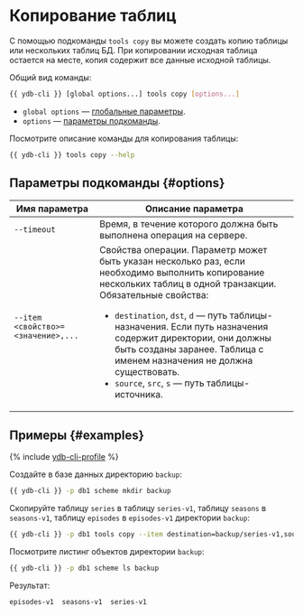 # Копирование таблиц

С помощью подкоманды `tools copy` вы можете создать копию таблицы или нескольких таблиц БД. При копировании исходная таблица остается на месте, копия содержит все данные исходной таблицы.

Общий вид команды:

```bash
{{ ydb-cli }} [global options...] tools copy [options...]
```

* `global options` — [глобальные параметры](commands/global-options.md).
* `options` — [параметры подкоманды](#options).

Посмотрите описание команды для копирования таблицы:

```bash
{{ ydb-cli }} tools copy --help
```

## Параметры подкоманды {#options}

Имя параметра | Описание параметра
---|---
`--timeout` | Время, в течение которого должна быть выполнена операция на сервере.
`--item <свойство>=<значение>,...` | Свойства операции. Параметр может быть указан несколько раз, если необходимо выполнить копирование нескольких таблиц в одной транзакции.<br/>Обязательные свойства:<ul><li>`destination`, `dst`, `d` —  путь таблицы-назначения. Если путь назначения содержит директории, они должны быть созданы заранее. Таблица с именем назначения не должна существовать.</li><li>`source`, `src`, `s` — путь таблицы-источника.</li></ul>

## Примеры {#examples}

{% include [ydb-cli-profile](../../_includes/ydb-cli-profile.md) %}

Создайте в базе данных директорию `backup`:

```bash
{{ ydb-cli }} -p db1 scheme mkdir backup
```

Скопируйте таблицу `series` в таблицу `series-v1`, таблицу `seasons` в `seasons-v1`, таблицу `episodes` в `episodes-v1` директории `backup`:

```bash
{{ ydb-cli }} -p db1 tools copy --item destination=backup/series-v1,source=series --item destination=backup/seasons-v1,source=seasons --item destination=backup/episodes-v1,source=episodes
```

Посмотрите листинг объектов директории `backup`:

```bash
{{ ydb-cli }} -p db1 scheme ls backup
```

Результат:

```text
episodes-v1  seasons-v1  series-v1
```
